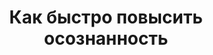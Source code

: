 ---
title: "Как быстро повысить осознанность"
slug: kak-bystro-povysit-osoznannost
layout: webinar-video
datetext: "среда, 23 марта"
timetext: 20:00 мск
video: "https://www.youtube.com/embed/Hk7RnpOxgeg?rel=0&autoplay=1"

---